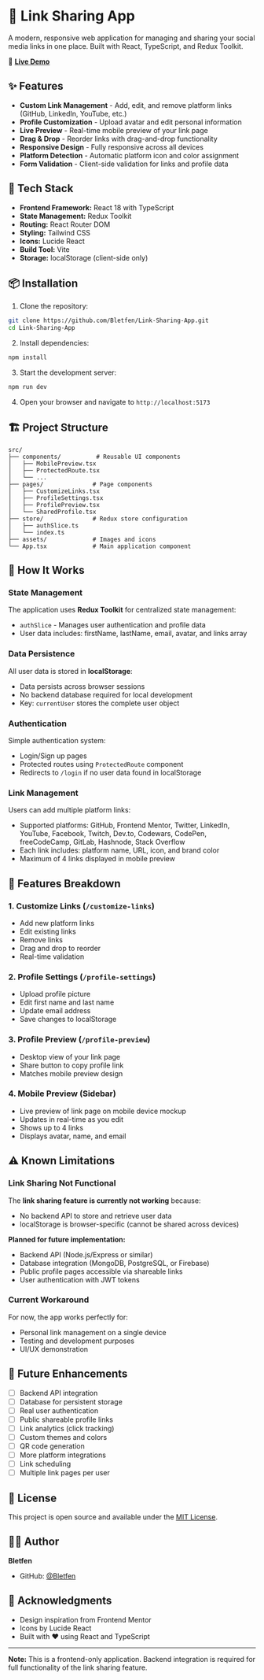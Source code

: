 # 🔗 Link Sharing App

A modern, responsive web application for managing and sharing your social media links in one place. Built with React, TypeScript, and Redux Toolkit.

🔗 **[Live Demo](https://link-sharing-app-aqsm.vercel.app/)**

## ✨ Features

- **Custom Link Management** - Add, edit, and remove platform links (GitHub, LinkedIn, YouTube, etc.)
- **Profile Customization** - Upload avatar and edit personal information
- **Live Preview** - Real-time mobile preview of your link page
- **Drag & Drop** - Reorder links with drag-and-drop functionality
- **Responsive Design** - Fully responsive across all devices
- **Platform Detection** - Automatic platform icon and color assignment
- **Form Validation** - Client-side validation for links and profile data

## 🚀 Tech Stack

- **Frontend Framework:** React 18 with TypeScript
- **State Management:** Redux Toolkit
- **Routing:** React Router DOM
- **Styling:** Tailwind CSS
- **Icons:** Lucide React
- **Build Tool:** Vite
- **Storage:** localStorage (client-side only)

## 📦 Installation

1. Clone the repository:

```bash
git clone https://github.com/Bletfen/Link-Sharing-App.git
cd Link-Sharing-App
```

2. Install dependencies:

```bash
npm install
```

3. Start the development server:

```bash
npm run dev
```

4. Open your browser and navigate to `http://localhost:5173`

## 🏗️ Project Structure

```
src/
├── components/          # Reusable UI components
│   ├── MobilePreview.tsx
│   ├── ProtectedRoute.tsx
│   └── ...
├── pages/              # Page components
│   ├── CustomizeLinks.tsx
│   ├── ProfileSettings.tsx
│   ├── ProfilePreview.tsx
│   └── SharedProfile.tsx
├── store/              # Redux store configuration
│   ├── authSlice.ts
│   └── index.ts
├── assets/             # Images and icons
└── App.tsx             # Main application component
```

## 🔧 How It Works

### State Management

The application uses **Redux Toolkit** for centralized state management:

- `authSlice` - Manages user authentication and profile data
- User data includes: firstName, lastName, email, avatar, and links array

### Data Persistence

All user data is stored in **localStorage**:

- Data persists across browser sessions
- No backend database required for local development
- Key: `currentUser` stores the complete user object

### Authentication

Simple authentication system:

- Login/Sign up pages
- Protected routes using `ProtectedRoute` component
- Redirects to `/login` if no user data found in localStorage

### Link Management

Users can add multiple platform links:

- Supported platforms: GitHub, Frontend Mentor, Twitter, LinkedIn, YouTube, Facebook, Twitch, Dev.to, Codewars, CodePen, freeCodeCamp, GitLab, Hashnode, Stack Overflow
- Each link includes: platform name, URL, icon, and brand color
- Maximum of 4 links displayed in mobile preview

## 🎨 Features Breakdown

### 1. Customize Links (`/customize-links`)

- Add new platform links
- Edit existing links
- Remove links
- Drag and drop to reorder
- Real-time validation

### 2. Profile Settings (`/profile-settings`)

- Upload profile picture
- Edit first name and last name
- Update email address
- Save changes to localStorage

### 3. Profile Preview (`/profile-preview`)

- Desktop view of your link page
- Share button to copy profile link
- Matches mobile preview design

### 4. Mobile Preview (Sidebar)

- Live preview of link page on mobile device mockup
- Updates in real-time as you edit
- Shows up to 4 links
- Displays avatar, name, and email

## ⚠️ Known Limitations

### Link Sharing Not Functional

The **link sharing feature is currently not working** because:

- No backend API to store and retrieve user data
- localStorage is browser-specific (cannot be shared across devices)

**Planned for future implementation:**

- Backend API (Node.js/Express or similar)
- Database integration (MongoDB, PostgreSQL, or Firebase)
- Public profile pages accessible via shareable links
- User authentication with JWT tokens

### Current Workaround

For now, the app works perfectly for:

- Personal link management on a single device
- Testing and development purposes
- UI/UX demonstration

## 🔮 Future Enhancements

- [ ] Backend API integration
- [ ] Database for persistent storage
- [ ] Real user authentication
- [ ] Public shareable profile links
- [ ] Link analytics (click tracking)
- [ ] Custom themes and colors
- [ ] QR code generation
- [ ] More platform integrations
- [ ] Link scheduling
- [ ] Multiple link pages per user

## 📝 License

This project is open source and available under the [MIT License](LICENSE).

## 👨‍💻 Author

**Bletfen**

- GitHub: [@Bletfen](https://github.com/Bletfen)

## 🙏 Acknowledgments

- Design inspiration from Frontend Mentor
- Icons by Lucide React
- Built with ❤️ using React and TypeScript

---

**Note:** This is a frontend-only application. Backend integration is required for full functionality of the link sharing feature.
